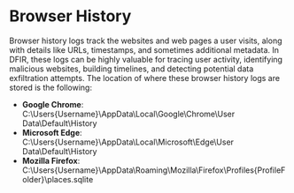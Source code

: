 # Browser History

Browser history logs track the websites and web pages a user visits, along with details like URLs, timestamps, and sometimes additional metadata. In DFIR, these logs can be highly valuable for tracing user activity, identifying malicious websites, building timelines, and detecting potential data exfiltration attempts. The location of where these browser history logs are stored is the following:

- **Google Chrome**: C:\Users\{Username}\AppData\Local\Google\Chrome\User Data\Default\History
- **Microsoft Edge**: C:\Users\{Username}\AppData\Local\Microsoft\Edge\User Data\Default\History
- **Mozilla Firefox**: C:\Users\{Username}\AppData\Roaming\Mozilla\Firefox\Profiles\{ProfileFolder}\places.sqlite
